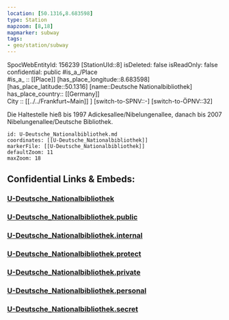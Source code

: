 ```yaml
---
location: [50.1316,8.683598] 
type: Station 
mapzoom: [8,18] 
mapmarker: subway 
tags:
- geo/station/subway
---
```

SpocWebEntityId: 156239
[StationUId::8] 
isDeleted: false
isReadOnly: false
confidential: public
#is_a_/Place  
#is_a_ :: [[Place]] 
[has_place_longitude::8.683598] 
[has_place_latitude::50.1316] 
[name::Deutsche Nationalbibliothek] 
has_place_country:: [[Germany]]  
City :: [[../../Frankfurt~Main]] ] 
[switch-to-SPNV::-] 
[switch-to-ÖPNV::32] 

Die Haltestelle hieß bis 1997 Adickesallee/Nibelungenallee, danach bis 2007 Nibelungenallee/Deutsche Bibliothek.

```leaflet
id: U-Deutsche_Nationalbibliothek.md
coordinates: [[U-Deutsche_Nationalbibliothek]] 
markerFile: [[U-Deutsche_Nationalbibliothek]] 
defaultZoom: 11 
maxZoom: 18
```


## Confidential Links & Embeds: 

### [U-Deutsche_Nationalbibliothek](/_Standards/Earth/Continent/Europe/Europe~Central/Germany/Germany~West/Hessen/counties~Hessen/Frankfurt~Main/Stations-FFM~U/U-Deutsche_Nationalbibliothek.md) 

### [U-Deutsche_Nationalbibliothek.public](/_public/Earth/Continent/Europe/Europe~Central/Germany/Germany~West/Hessen/counties~Hessen/Frankfurt~Main/Stations-FFM~U/U-Deutsche_Nationalbibliothek.public.md) 

### [U-Deutsche_Nationalbibliothek.internal](/_internal/Earth/Continent/Europe/Europe~Central/Germany/Germany~West/Hessen/counties~Hessen/Frankfurt~Main/Stations-FFM~U/U-Deutsche_Nationalbibliothek.internal.md) 

### [U-Deutsche_Nationalbibliothek.protect](/_protect/Earth/Continent/Europe/Europe~Central/Germany/Germany~West/Hessen/counties~Hessen/Frankfurt~Main/Stations-FFM~U/U-Deutsche_Nationalbibliothek.protect.md) 

### [U-Deutsche_Nationalbibliothek.private](/_private/Earth/Continent/Europe/Europe~Central/Germany/Germany~West/Hessen/counties~Hessen/Frankfurt~Main/Stations-FFM~U/U-Deutsche_Nationalbibliothek.private.md) 

### [U-Deutsche_Nationalbibliothek.personal](/_personal/Earth/Continent/Europe/Europe~Central/Germany/Germany~West/Hessen/counties~Hessen/Frankfurt~Main/Stations-FFM~U/U-Deutsche_Nationalbibliothek.personal.md) 

### [U-Deutsche_Nationalbibliothek.secret](/_secret/Earth/Continent/Europe/Europe~Central/Germany/Germany~West/Hessen/counties~Hessen/Frankfurt~Main/Stations-FFM~U/U-Deutsche_Nationalbibliothek.secret.md)

